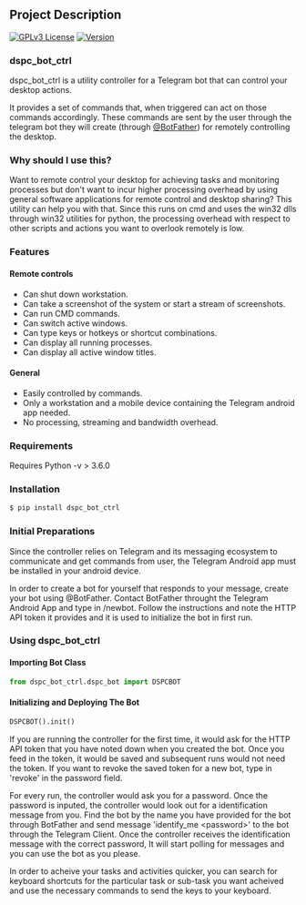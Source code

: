 ## Project Description

[![GPLv3 License](https://img.shields.io/badge/License-GPL%20v3-yellow.svg)](https://opensource.org/licenses/) [![Version](https://badge.fury.io/gh/tterb%2FHyde.svg)](https://badge.fury.io/gh/tterb%2FHyde)


### dspc_bot_ctrl

dspc_bot_ctrl is a utility controller for a Telegram bot that can control your desktop actions.

It provides a set of commands that, when triggered can act on those commands accordingly. These commands are sent by the user through the telegram bot they will create (through [ @BotFather](https://telegram.me/BotFather)) for remotely controlling the desktop.

### Why should I use this?

Want to remote control your desktop for achieving tasks and monitoring processes but don't want to incur higher processing overhead by using general software applications for remote control and desktop sharing? This utility can help you with that. Since this runs on cmd and uses the win32 dlls through win32 utilities for python, the processing overhead with respect to other scripts and actions you want to overlook remotely is low.

### Features

#### Remote controls
* Can shut down workstation.
* Can take a screenshot of the system or start a stream of screenshots.
* Can run CMD commands.
* Can switch active windows.
* Can type keys or hotkeys or shortcut combinations.
* Can display all running processes.
* Can display all active window titles.

#### General

* Easily controlled by commands.
* Only a workstation and a mobile device containing the Telegram android app needed.
* No processing, streaming and bandwidth overhead. 

### Requirements

Requires Python -v > 3.6.0 

### Installation

```python
$ pip install dspc_bot_ctrl
```

### Initial Preparations


Since the controller relies on Telegram and its messaging ecosystem to communicate and get commands from user, the Telegram Android app must be installed in your android device.

In order to create a bot for yourself that responds to your message, create your bot using @BotFather. Contact BotFather throught the Telegram Android App and type in /newbot. Follow the instructions and note the HTTP API token it provides and it is used to initialize the bot in first run.


### Using dspc_bot_ctrl


#### Importing Bot Class
```python
from dspc_bot_ctrl.dspc_bot import DSPCBOT
```
#### Initializing and Deploying The Bot

```python
DSPCBOT().init()
```

If you are running the controller for the first time, it would ask for the HTTP API token that you have noted down when you created the bot. Once you feed in the token, it would be saved and subsequent runs would not need the token. If you want to revoke the saved token for a new bot, type in 'revoke' in the password field.

For every run, the controller would ask you for a password. Once the password is inputed, the controller would look out for a identification message from you. Find the bot by the name you have provided for the bot through BotFather and send message  'identify_me <password\>' to the bot through the Telegram Client. Once the controller receives the identification message with the correct password, It will start polling for messages and you can use the bot as you please.

In order to acheive your tasks and activities quicker, you can search for keyboard shortcuts for the particular task or sub-task you want acheived and use the necessary commands to send the keys to your keyboard.